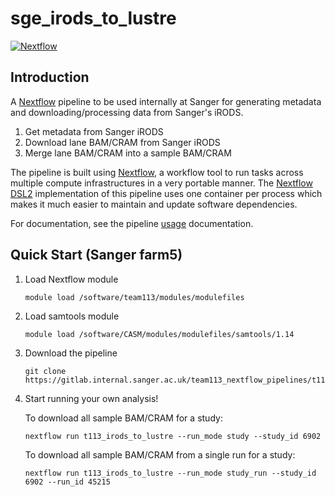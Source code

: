 # sge_irods_to_lustre

[![Nextflow](https://img.shields.io/badge/nextflow-%E2%89%A522.04.3.-brightgreen.svg)](https://www.nextflow.io/)

## Introduction

A [Nextflow](https://www.nextflow.io) pipeline to be used internally at Sanger for generating metadata and downloading/processing data from Sanger's iRODS.

1. Get metadata from Sanger iRODS
2. Download lane BAM/CRAM from Sanger iRODS
3. Merge lane BAM/CRAM into a sample BAM/CRAM

The pipeline is built using [Nextflow](https://www.nextflow.io), a workflow tool to run tasks across multiple compute infrastructures in a very portable manner.  The [Nextflow DSL2](https://www.nextflow.io/docs/latest/dsl2.html) implementation of this pipeline uses one container per process which makes it much easier to maintain and update software dependencies.

For documentation, see the pipeline [usage](docs/usage.md) documentation.

## Quick Start (Sanger farm5)

1. Load Nextflow module
   ```console
   module load /software/team113/modules/modulefiles
   ```
   
2. Load samtools module
   ```console
   module load /software/CASM/modules/modulefiles/samtools/1.14
   ```

3. Download the pipeline

   ```console
   git clone https://gitlab.internal.sanger.ac.uk/team113_nextflow_pipelines/t113_irods_to_lustre.git
   ```
	
4. Start running your own analysis!

   To download all sample BAM/CRAM for a study:

   ```console
   nextflow run t113_irods_to_lustre --run_mode study --study_id 6902
   ```

   To download all sample BAM/CRAM from a single run for a study:

   ```console
   nextflow run t113_irods_to_lustre --run_mode study_run --study_id 6902 --run_id 45215
   ```